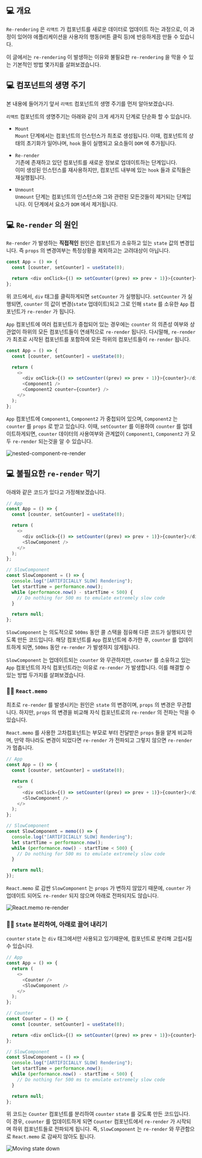## 💻 개요

`Re-rendering` 은 `리액트` 가 컴포넌트를 새로운 데이터로 업데이트 하는 과정으로, 이 과정이 있어야 에플리케이션을 사용자의 행동(버튼 클릭 등)에 반응하게끔 만들 수 있습니다.

이 글에서는 `re-rendering` 이 발생하는 이유와 불필요한 `re-rendering` 을 막을 수 있는 기본적인 방법 몇가지를 살펴보겠습니다.

## 💻 컴포넌트의 생명 주기

본 내용에 들어가기 앞서 `리액트` 컴포넌트의 생명 주기를 먼저 알아보겠습니다.

`리액트` 컴포넌트의 생명주기는 아래와 같이 크게 세가지 단계로 단순화 할 수 있습니다.

- `Mount`  
  `Mount` 단계에서는 컴포넌트의 인스턴스가 최초로 생성됩니다. 이때, 컴포넌트의 상태의 초기화가 일어나며, `hook` 들이 실행되고 요소들이 `DOM` 에 추가됩니다.

- `Re-render`  
   기존에 존재하고 있던 컴포넌트를 새로운 정보로 업데이트하는 단계입니다.  
  이미 생성된 인스턴스를 재사용하지만, 컴포넌트 내부에 있는 `hook` 들과 로직들은 재실행됩니다.

- `Unmount`  
  `Unmount` 단계는 컴포넌트의 인스턴스와 그와 관련된 모든것들이 제거되는 단계입니다. 이 단계에서 요소가 `DOM` 에서 제거됩니다.

## 💻 `Re-render` 의 원인

`Re-render` 가 발생하는 **직접적인** 원인은 컴포넌트가 소유하고 있는 `state` 값의 변경입니다. 즉 `props` 의 변경여부는 특정상황을 제외하고는 고려대상이 아닙니다.

```javascript
const App = () => {
  const [counter, setCounter] = useState(0);

  return <div onClick={() => setCounter((prev) => prev + 1)}>{counter}</div>;
};
```

위 코드에서, `div` 태그를 클릭하게되면 `setCounter` 가 실행됩니다. `setCounter` 가 실행되면, `counter` 의 값이 변경(`state` 업데이트)되고 그로 인해 `state` 를 소유한 `App` 컴포넌트가 `re-render` 가 됩니다.

`App` 컴포넌트에 여러 컴포넌트가 중첩되어 있는 경우에는 `counter` 의 의존성 여부와 상관없이 하위의 모든 컴포넌트들이 연쇄적으로 `re-render` 됩니다. 다시말해, `re-render` 가 최초로 시작된 컴포넌트를 포함하여 모든 하위의 컴포넌트들이 `re-render` 됩니다.

```javascript
const App = () => {
  const [counter, setCounter] = useState(0);

  return (
    <>
      <div onClick={() => setCounter((prev) => prev + 1)}>{counter}</div>
      <Component1 />
      <Component2 counter={counter} />
    </>
  );
};
```

`App` 컴포넌트에 `Component1`, `Component2` 가 중첩되어 있으며, `Component2` 는 `counter` 를 `props` 로 받고 있습니다. 이때, `setCounter` 를 이용하여 `counter` 를 업데이트하게되면, `counter` 데이터의 사용여부와 관계없이 `Component1`, `Component2` 가 모두 `re-render` 되는것을 알 수 있습니다.

![nested-component-re-render](https://github.com/geulsseundang/season1/assets/35404137/d8eb64f8-e296-4697-a7c0-577997e9adfa)

## 💻 불필요한 `re-render` 막기

아래와 같은 코드가 있다고 가정해보겠습니다.

```javascript
// App
const App = () => {
  const [counter, setCounter] = useState(0);

  return (
    <>
      <div onClick={() => setCounter((prev) => prev + 1)}>{counter}</div>
      <SlowComponent />
    </>
  );
};

// SlowComponent
const SlowComponent = () => {
  console.log("[ARTIFICIALLY SLOW] Rendering");
  let startTime = performance.now();
  while (performance.now() - startTime < 500) {
    // Do nothing for 500 ms to emulate extremely slow code
  }

  return null;
};
```

`SlowComponent` 는 의도적으로 `500ms` 동안 콜 스택을 점유해 다른 코드가 실행되지 안도록 만든 코드입니다. 해당 컴포넌트를 `App` 컴포넌트에 추가한 후, `counter` 를 업데이트하게 되면, `500ms` 동안 `re-render` 가 발생하지 않게됩니다.

`SlowComponent` 는 업데이트되는 `counter` 와 무관하지만, `counter` 를 소유하고 있는 `App` 컴포넌트의 자식 컴포넌트라는 이유로 `re-render` 가 발생합니다. 이를 해결할 수 있는 방법 두가지를 살펴보겠습니다.

### 👨‍💻 `React.memo`

최초로 `re-render` 를 발생시키는 원인은 `state` 의 변경이며, `props` 의 변경은 무관합니다. 하지만, `props` 의 변경을 비교해 자식 컴포넌트로의 `re-render` 의 전파는 막을 수 있습니다.

`React.memo` 를 사용한 고차컴포넌트는 부모로 부터 전달받은 `props` 들을 얕게 비교하며, 만약 하나라도 변경이 되었다면 `re-render` 가 전파되고 그렇지 않으면 `re-render` 가 멈춥니다.

```javascript
// App
const App = () => {
  const [counter, setCounter] = useState(0);

  return (
    <>
      <div onClick={() => setCounter((prev) => prev + 1)}>{counter}</div>
      <SlowComponent />
    </>
  );
};

// SlowComponent
const SlowComponent = memo(() => {
  console.log("[ARTIFICIALLY SLOW] Rendering");
  let startTime = performance.now();
  while (performance.now() - startTime < 500) {
    // Do nothing for 500 ms to emulate extremely slow code
  }

  return null;
});
```

`React.memo` 로 감싼 `SlowComponent` 는 `props` 가 변하지 않았기 때문에, `counter` 가 업데이트 되어도 `re-render` 되지 않으며 아래로 전파되지도 않습니다.

![React.memo re-render](https://github.com/geulsseundang/season1/assets/35404137/c7f4e949-91fa-4ff3-a600-1f1e95d8ca73)

### 👨‍💻 `State` 분리하여, 아래로 끌어 내리기

`counter` `state` 는 `div` 태그에서만 사용되고 있기때문에, 컴포넌트로 분리해 고립시킬 수 있습니다.

```javascript
// App
const App = () => {
  return (
    <>
      <Counter />
      <SlowComponent />
    </>
  );
};

// Counter
const Counter = () => {
  const [counter, setCounter] = useState(0);

  return <div onClick={() => setCounter((prev) => prev + 1)}>{counter}</div>;
};

// SlowComponent
const SlowComponent = () => {
  console.log("[ARTIFICIALLY SLOW] Rendering");
  let startTime = performance.now();
  while (performance.now() - startTime < 500) {
    // Do nothing for 500 ms to emulate extremely slow code
  }

  return null;
};
```

위 코드는 `Counter` 컴포넌트를 분리하여 `counter` `state` 를 갖도록 만든 코드입니다. 이 경우, `counter` 를 업데이트하게 되면 `Counter` 컴포넌트에서 `re-render` 가 시작되며 하위 컴포넌트들로 전파되게 됩니다. 즉, `SlowComponent` 는 `re-render` 와 무관함으로 `React.memo` 로 감싸지 않아도 됩니다.

![Moving state down](https://github.com/geulsseundang/season1/assets/35404137/679f39b4-afd9-48a7-800e-1b66121068b6)
